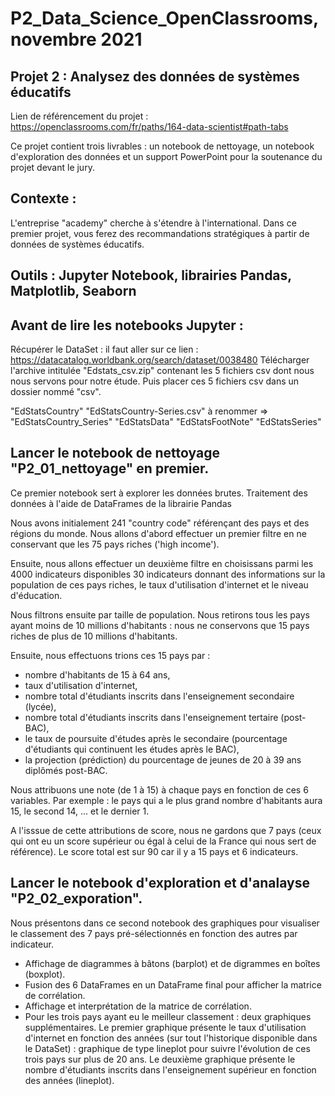 # P2_Data_Science_OpenClassrooms, novembre 2021

## Projet 2 : Analysez des données de systèmes éducatifs
Lien de référencement du projet : https://openclassrooms.com/fr/paths/164-data-scientist#path-tabs

Ce projet contient trois livrables : un notebook de nettoyage, un notebook d'exploration des données et un support PowerPoint pour la soutenance du projet devant le jury.

## Contexte :
L'entreprise "academy" cherche à s'étendre à l'international. Dans ce premier projet, vous ferez des recommandations stratégiques à partir de données de systèmes éducatifs.

## Outils : Jupyter Notebook, librairies Pandas, Matplotlib, Seaborn

## Avant de lire les notebooks Jupyter : 
Récupérer le DataSet : il faut aller sur ce lien : https://datacatalog.worldbank.org/search/dataset/0038480
Télécharger l'archive intitulée "Edstats_csv.zip" contenant les 5 fichiers csv dont nous nous servons pour notre étude.
Puis placer ces 5 fichiers csv dans un dossier nommé "csv".

"EdStatsCountry"
"EdStatsCountry-Series.csv" à renommer => "EdStatsCountry_Series"
"EdStatsData"
"EdStatsFootNote"
"EdStatsSeries"

## Lancer le notebook de nettoyage "P2_01_nettoyage" en premier.
Ce premier notebook sert à explorer les données brutes.
Traitement des données à l'aide de DataFrames de la librairie Pandas

Nous avons initialement 241 "country code" référençant des pays et des régions du monde. Nous allons d'abord effectuer un premier filtre en ne conservant que les 75 pays riches ('high income').

Ensuite, nous allons effectuer un deuxième filtre en choisissans parmi les 4000 indicateurs disponibles 30 indicateurs donnant des informations sur la population de ces pays riches, le taux d'utilisation d'internet et le niveau d'éducation.

Nous filtrons ensuite par taille de population. Nous retirons tous les pays ayant moins de 10 millions d'habitants : nous ne conservons que 15 pays riches de plus de 10 millions d'habitants.

Ensuite, nous effectuons trions ces 15 pays par :
- nombre d'habitants de 15 à 64 ans,
- taux d'utilisation d'internet, 
- nombre total d'étudiants inscrits dans l'enseignement secondaire (lycée), 
- nombre total d'étudiants inscrits dans l'enseignement tertaire (post-BAC), 
- le taux de poursuite d'études après le secondaire (pourcentage d'étudiants qui continuent les études après le BAC),
- la projection (prédiction) du pourcentage de jeunes de 20 à 39 ans diplômés post-BAC.

Nous attribuons une note (de 1 à 15) à chaque pays en fonction de ces 6 variables.
Par exemple : le pays qui a le plus grand nombre d'habitants aura 15, le second 14, ... et le dernier 1.

A l'isssue de cette attributions de score, nous ne gardons que 7 pays (ceux qui ont eu un score supérieur ou égal à celui de la France qui nous sert de référence). 
Le score total est sur 90 car il y a 15 pays et 6 indicateurs.

## Lancer le notebook d'exploration et d'analayse "P2_02_exporation".

Nous présentons dans ce second notebook des graphiques pour visualiser le classement des 7 pays pré-sélectionnés en fonction des autres par indicateur.

- Affichage de diagrammes à bâtons (barplot) et de digrammes en boîtes (boxplot).
- Fusion des 6 DataFrames en un DataFrame final pour afficher la matrice de corrélation.
- Affichage et interprétation de la matrice de corrélation.
- Pour les trois pays ayant eu le meilleur classement : deux graphiques supplémentaires.
Le premier graphique présente le taux d'utilisation d'internet en fonction des années (sur tout l'historique disponible dans le DataSet) : graphique de type lineplot pour suivre l'évolution de ces trois pays sur plus de 20 ans.
Le deuxième graphique présente le nombre d'étudiants inscrits dans l'enseignement supérieur en fonction des années (lineplot).
